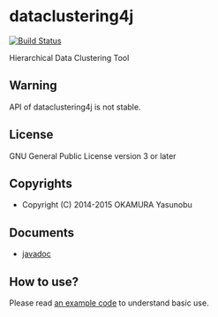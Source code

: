 dataclustering4j
================

[![Build Status](https://travis-ci.org/informationsea/dataclustering4j.svg?branch=master)](https://travis-ci.org/informationsea/dataclustering4j)

Hierarchical Data Clustering Tool

Warning
-------
API of dataclustering4j is not stable.

License
-------

GNU General Public License version 3 or later

Copyrights
----------

* Copyright (C) 2014-2015 OKAMURA Yasunobu

Documents
---------

* [javadoc](http://dataclustering4j.informationsea.info)

How to use?
-----------

Please read [an example code](dataclustering4j-example/src/main/java/info/informationsea/dataclustering4j/example/ClusteringExample.java) to understand basic use.

